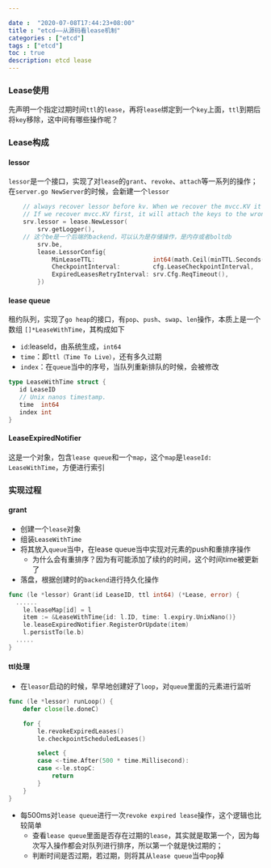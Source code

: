 ```yaml
---

date :  "2020-07-08T17:44:23+08:00" 
title : "etcd––从源码看lease机制" 
categories : ["etcd"] 
tags : ["etcd"] 
toc : true
description: etcd lease
---
```


### Lease使用

先声明一个指定过期时间`ttl`的`lease`，再将`lease`绑定到一个`key`上面，`ttl`到期后将`key`移除，这中间有哪些操作呢？

### Lease构成

#### lessor

`lessor`是一个接口，实现了对`lease`的`grant`、`revoke`、`attach`等一系列的操作；在`server.go NewServer`的时候，会新建一个`lessor`

```go
	// always recover lessor before kv. When we recover the mvcc.KV it will reattach keys to its leases.
	// If we recover mvcc.KV first, it will attach the keys to the wrong lessor before it recovers.
	srv.lessor = lease.NewLessor(
		srv.getLogger(),
    // 这个be是一个后端的backend，可以认为是存储操作，是内存或者boltdb
		srv.be,
		lease.LessorConfig{
			MinLeaseTTL:                int64(math.Ceil(minTTL.Seconds())),
			CheckpointInterval:         cfg.LeaseCheckpointInterval,
			ExpiredLeasesRetryInterval: srv.Cfg.ReqTimeout(),
		})
```

#### lease queue

租约队列，实现了`go heap`的接口，有`pop`、`push`、`swap`、`len`操作，本质上是一个数组 `[]*LeaseWithTime`，其构成如下

- `id`:leaseId，由系统生成，`int64`
- `time`：即`ttl（Time To Live）`，还有多久过期
- `index`：在`queue`当中的序号，当队列重新排队的时候，会被修改

```go
type LeaseWithTime struct {
   id LeaseID
   // Unix nanos timestamp.
   time  int64
   index int
}
```

#### LeaseExpiredNotifier

这是一个对象，包含`lease queue`和一个`map`，这个`map`是`leaseId: LeaseWithTime`，方便进行索引

### 实现过程

#### grant

- 创建一个`lease`对象
- 组装`LeaseWithTime`
- 将其放入`queue`当中，在lease queue当中实现对元素的push和重排序操作
  - 为什么会有重排序？因为有可能添加了续约的时间，这个时间time被更新了
- 落盘，根据创建时的`backend`进行持久化操作

```go
func (le *lessor) Grant(id LeaseID, ttl int64) (*Lease, error) {
  ......
	le.leaseMap[id] = l
	item := &LeaseWithTime{id: l.ID, time: l.expiry.UnixNano()}
	le.leaseExpiredNotifier.RegisterOrUpdate(item)
	l.persistTo(le.b)
  .....
}
```

#### ttl处理

- 在`leasor`启动的时候，早早地创建好了`loop`，对`queue`里面的元素进行监听

```go
func (le *lessor) runLoop() {
	defer close(le.doneC)

	for {
		le.revokeExpiredLeases()
		le.checkpointScheduledLeases()

		select {
		case <-time.After(500 * time.Millisecond):
		case <-le.stopC:
			return
		}
	}
}
```

- 每500ms对`lease queue`进行一次`revoke expired lease`操作，这个逻辑也比较简单
  - 查看`lease queue`里面是否存在过期的`lease`，其实就是取第一个，因为每次写入操作都会对队列进行排序，所以第一个就是快过期的；
  - 判断时间是否过期，若过期，则将其从`lease queue`当中`pop`掉

